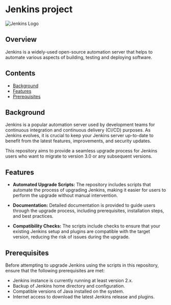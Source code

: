 # Jenkins project

![Jenkins Logo](https://www.jenkins.io/images/logos/jenkins/jenkins.svg)

## Overview

Jenkins is a widely-used open-source automation server that helps to automate various aspects of building, testing and deploying software.

## Contents

- [Background](#background)
- [Features](#features)
- [Prerequisites](#prerequisites)

## Background

Jenkins is a popular automation server used by development teams for continuous integration and continuous delivery (CI/CD) purposes. As Jenkins evolves, it is crucial to keep your Jenkins server up-to-date to benefit from the latest features, improvements, and security updates.

This repository aims to provide a seamless upgrade process for Jenkins users who want to migrate to version 3.0 or any subsequent versions.

## Features

- **Automated Upgrade Scripts:** The repository includes scripts that automate the process of upgrading Jenkins, making it easier for users to perform the upgrade without manual intervention.

- **Documentation:** Detailed documentation is provided to guide users through the upgrade process, including prerequisites, installation steps, and best practices.

- **Compatibility Checks:** The scripts include checks to ensure that your existing Jenkins setup and plugins are compatible with the target version, reducing the risk of issues during the upgrade.

## Prerequisites

Before attempting to upgrade Jenkins using the scripts in this repository, ensure that the following prerequisites are met:

- Jenkins instance is currently running at least version 2.x.
- Backup of Jenkins home directory and configuration.
- Compatible versions of Java installed on the system.
- Internet access to download the latest Jenkins release and plugins.